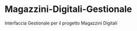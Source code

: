 Magazzini-Digitali-Gestionale
=============================

Interfaccia Gestionale per il progetto Magazzini Digitali
